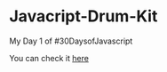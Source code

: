 # Javacript-Drum-Kit

My Day 1 of #30DaysofJavascript

You can check it <a href ="https://loreleen71.github.io/Javascript-DrumKit/">here</a>
